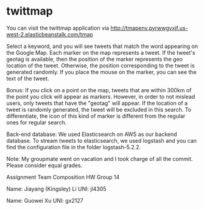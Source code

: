 # twittmap
You can visit the twittmap application via
http://tmapenv.pyrwwgvxjf.us-west-2.elasticbeanstalk.com/tmap

Select a keyword, and you will see tweets that match the word appearing on the Google Map.
Each marker on the map represents a tweet.
If the tweet's geotag is available, then the position of the marker represents the geo location of the tweet.
Otherwise, the position corresponding to the tweet is generated randomly.
If you place the mouse on the marker, you can see the text of the tweet.

Bonus:
If you click on a point on the map, tweets that are within 300km of the point you click will appear as markers.
However, in order to not mislead users, only tweets that have the "geotag" will appear. If the location of a tweet is randomly generated, the tweet will be excluded in this search.
To differentiate, the icon of this kind of marker is different from the regular ones for regular search.

Back-end database:
We used Elasticsearch on AWS as our backend database. To stream tweets to elasticsearch, we used logstash and you can find the configuration file in the folder logstash-5.2.2.

Note: My groupmate went on vacation and I took charge of all the commit. Please consider equal grades.

Assignment Team Composition
HW Group 14

Name: Jiayang (Kingsley) Li
UNI: jl4305

Name: Guowei Xu
UNI: gx2127
